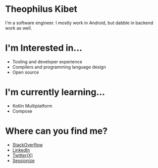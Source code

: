 
# Theophilus Kibet
I'm a software engineer. I mostly work in Android, but dabble in backend work as well.

# I'm Interested in...
- Tooling and developer experience
- Compilers and programming language design
- Open source

# I'm currently learning...
- Kotlin Multiplatform
- Compose

# Where can you find me?
- [StackOverflow](https://stackoverflow.com/users/12742778/kibet-theophilus)
- [LinkedIn](https://www.linkedin.com/in/theophiluskibet/)
- [Twitter(X)](https://x.com/_kibetheophilus)
- [Sessionize](https://sessionize.com/kibet/)
